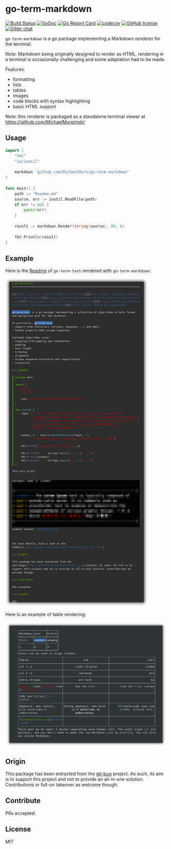# go-term-markdown

[![Build Status](https://travis-ci.org/MichaelMure/go-term-markdown.svg?branch=master)](https://travis-ci.org/MichaelMure/go-term-markdown)
[![GoDoc](https://godoc.org/github.com/MichaelMure/go-term-markdown?status.svg)](https://godoc.org/github.com/MichaelMure/go-term-markdown)
[![Go Report Card](https://goreportcard.com/badge/github.com/MichaelMure/go-term-markdown)](https://goreportcard.com/report/github.com/MichaelMure/go-term-markdown)
[![codecov](https://codecov.io/gh/MichaelMure/go-term-markdown/branch/master/graph/badge.svg)](https://codecov.io/gh/MichaelMure/go-term-markdown)
[![GitHub license](https://img.shields.io/github/license/MichaelMure/go-term-markdown.svg)](https://github.com/MichaelMure/go-term-markdown/blob/master/LICENSE)
[![Gitter chat](https://badges.gitter.im/gitterHQ/gitter.png)](https://gitter.im/the-git-bug/Lobby)

`go-term-markdown` is a go package implementing a Markdown renderer for the terminal.

Note: Markdown being originally designed to render as HTML, rendering in a terminal is occasionally challenging and some adaptation had to be made. 

Features:
- formatting
- lists
- tables
- images
- code blocks with syntax highlighting
- basic HTML support

Note: this renderer is packaged as a standalone terminal viewer at https://github.com/MichaelMure/mdr/

## Usage

```go
import (
	"fmt"
	"io/ioutil"

	markdown "github.com/MichaelMure/go-term-markdown"
)

func main() {
	path := "Readme.md"
	source, err := ioutil.ReadFile(path)
	if err != nil {
		panic(err)
	}

	result := markdown.Render(string(source), 80, 6)

	fmt.Println(result)
}
```

## Example

Here is the [Readme](https://github.com/MichaelMure/go-term-text/blob/v0.2.4/Readme.md) of `go-term-text` rendered with `go-term-markdown`:

![rendering example](misc/result.png)

Here is an example of table rendering:

![table rendering](misc/table.png)

## Origin

This package has been extracted from the [git-bug](https://github.com/MichaelMure/git-bug) project. As such, its aim is to support this project and not to provide an all-in-one solution. Contributions or full-on takeover as welcome though.

## Contribute

PRs accepted.

## License

MIT